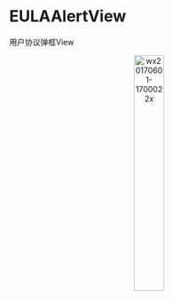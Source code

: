 # EULAAlertView
用户协议弹框View 
<p align="center">
<img width=33% alt="wx20170601-170002 2x" src="https://github.com/Andrew5/DHPRO/blob/master/IMG_0037.PNG"> 
  
</p>

